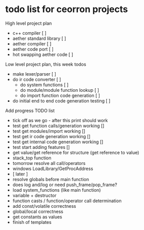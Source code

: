 # todo list for ceorron projects

High level project plan
 - c++ compiler                                            [ ]
 - aether standard library                                 [ ]
 - aether compiler                                         [ ]
 - aether code port                                        [ ]
 - hot swapping aether code                                [ ]

Low level project plan, this week todos
 - make lexer/parser                                       [ ]
 - do ir code converter                                    [ ]
   - do system functions                                   [ ]
   - do module/module function lookup                      [ ]
   - do import function code generation                    [ ]
 - do initial end to end code generation testing           [ ]

Add progress TODO list
 - tick off as we go - after this print should work
 - test get function calls/generation working              []
 - test get modules/import working				                     []
 - test get ir code generation working			                  []
 - test get internal code generation working	              []
 - test start adding features					                         []
- get value/get reference for structure (get reference to value)
- stack_top function
- tomorrow resolve all call/operators
- windows LoadLibrary/GetProcAddress
- [ later ]
- resolve globals before main function
- does log and/log or need push_frame/pop_frame?
- load system_functions (like main function)
- variable + destructor
- function casts / function/operator call determination
- add const/volatile correctness
- global/local correctness
- get constants as values
- finish of templates
